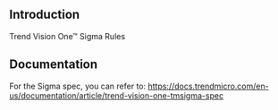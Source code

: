 ## Introduction

Trend Vision One™ Sigma Rules

## Documentation

For the Sigma spec, you can refer to: https://docs.trendmicro.com/en-us/documentation/article/trend-vision-one-tmsigma-spec